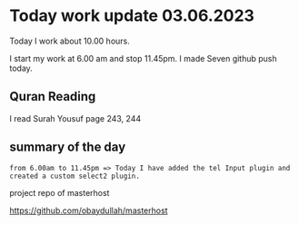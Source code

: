 # Today work update 03.06.2023

Today I work about 10.00 hours.

I start my work at 6.00 am and stop 11.45pm.
I made Seven github push today.

## Quran Reading

I read Surah Yousuf page 243, 244

## summary of the day

    from 6.00am to 11.45pm => Today I have added the tel Input plugin and created a custom select2 plugin.

project repo of masterhost

https://github.com/obaydullah/masterhost
